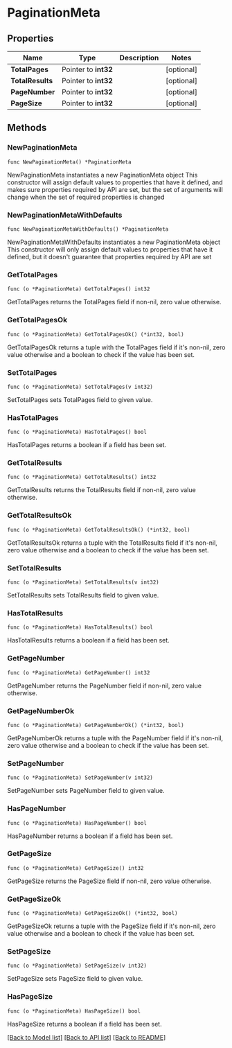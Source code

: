 # PaginationMeta

## Properties

Name | Type | Description | Notes
------------ | ------------- | ------------- | -------------
**TotalPages** | Pointer to **int32** |  | [optional] 
**TotalResults** | Pointer to **int32** |  | [optional] 
**PageNumber** | Pointer to **int32** |  | [optional] 
**PageSize** | Pointer to **int32** |  | [optional] 

## Methods

### NewPaginationMeta

`func NewPaginationMeta() *PaginationMeta`

NewPaginationMeta instantiates a new PaginationMeta object
This constructor will assign default values to properties that have it defined,
and makes sure properties required by API are set, but the set of arguments
will change when the set of required properties is changed

### NewPaginationMetaWithDefaults

`func NewPaginationMetaWithDefaults() *PaginationMeta`

NewPaginationMetaWithDefaults instantiates a new PaginationMeta object
This constructor will only assign default values to properties that have it defined,
but it doesn't guarantee that properties required by API are set

### GetTotalPages

`func (o *PaginationMeta) GetTotalPages() int32`

GetTotalPages returns the TotalPages field if non-nil, zero value otherwise.

### GetTotalPagesOk

`func (o *PaginationMeta) GetTotalPagesOk() (*int32, bool)`

GetTotalPagesOk returns a tuple with the TotalPages field if it's non-nil, zero value otherwise
and a boolean to check if the value has been set.

### SetTotalPages

`func (o *PaginationMeta) SetTotalPages(v int32)`

SetTotalPages sets TotalPages field to given value.

### HasTotalPages

`func (o *PaginationMeta) HasTotalPages() bool`

HasTotalPages returns a boolean if a field has been set.

### GetTotalResults

`func (o *PaginationMeta) GetTotalResults() int32`

GetTotalResults returns the TotalResults field if non-nil, zero value otherwise.

### GetTotalResultsOk

`func (o *PaginationMeta) GetTotalResultsOk() (*int32, bool)`

GetTotalResultsOk returns a tuple with the TotalResults field if it's non-nil, zero value otherwise
and a boolean to check if the value has been set.

### SetTotalResults

`func (o *PaginationMeta) SetTotalResults(v int32)`

SetTotalResults sets TotalResults field to given value.

### HasTotalResults

`func (o *PaginationMeta) HasTotalResults() bool`

HasTotalResults returns a boolean if a field has been set.

### GetPageNumber

`func (o *PaginationMeta) GetPageNumber() int32`

GetPageNumber returns the PageNumber field if non-nil, zero value otherwise.

### GetPageNumberOk

`func (o *PaginationMeta) GetPageNumberOk() (*int32, bool)`

GetPageNumberOk returns a tuple with the PageNumber field if it's non-nil, zero value otherwise
and a boolean to check if the value has been set.

### SetPageNumber

`func (o *PaginationMeta) SetPageNumber(v int32)`

SetPageNumber sets PageNumber field to given value.

### HasPageNumber

`func (o *PaginationMeta) HasPageNumber() bool`

HasPageNumber returns a boolean if a field has been set.

### GetPageSize

`func (o *PaginationMeta) GetPageSize() int32`

GetPageSize returns the PageSize field if non-nil, zero value otherwise.

### GetPageSizeOk

`func (o *PaginationMeta) GetPageSizeOk() (*int32, bool)`

GetPageSizeOk returns a tuple with the PageSize field if it's non-nil, zero value otherwise
and a boolean to check if the value has been set.

### SetPageSize

`func (o *PaginationMeta) SetPageSize(v int32)`

SetPageSize sets PageSize field to given value.

### HasPageSize

`func (o *PaginationMeta) HasPageSize() bool`

HasPageSize returns a boolean if a field has been set.


[[Back to Model list]](../README.md#documentation-for-models) [[Back to API list]](../README.md#documentation-for-api-endpoints) [[Back to README]](../README.md)


